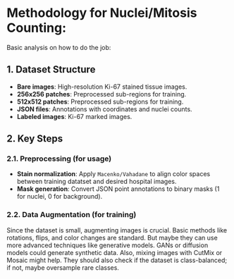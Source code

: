 # Methodology for Nuclei/Mitosis Counting:

Basic analysis on how to do the job:

## **1. Dataset Structure**
- **Bare images**: High-resolution Ki-67 stained tissue images.
- **256x256 patches**: Preprocessed sub-regions for training.
- **512x512 patches**: Preprocessed sub-regions for training.
- **JSON files**: Annotations with coordinates and nuclei counts.
- **Labeled images**: Ki-67 marked images.
  
## **2. Key Steps**

### **2.1. Preprocessing (for usage)**
- **Stain normalization**: Apply `Macenko/Vahadane` to align color spaces between training datatset and desired hospital images.
- **Mask generation**: Convert JSON point annotations to binary masks (1 for nuclei, 0 for background).

### **2.2. Data Augmentation (for training)**
Since the dataset is small, augmenting images is crucial. Basic methods like rotations, flips, and color changes are standard. But maybe they can use more advanced techniques like generative models. GANs or diffusion models could generate synthetic data. Also, mixing images with CutMix or Mosaic might help. They should also check if the dataset is class-balanced; if not, maybe oversample rare classes.
